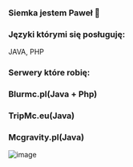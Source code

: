 ### Siemka jestem Paweł 👋


### Języki którymi się posługuję:
JAVA, PHP

### Serwery które robię:

### Blurmc.pl(Java + Php)
### TripMc.eu(Java)
### Mcgravity.pl(Java)

![image](https://user-images.githubusercontent.com/46606720/132035959-bfc4002e-9d15-4e0e-ad92-17aebcefce99.png)


